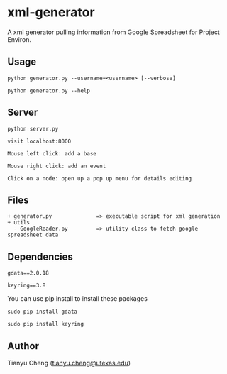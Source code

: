 xml-generator
=============

A xml generator pulling information from Google Spreadsheet for Project Environ.

Usage
-----
	python generator.py --username=<username> [--verbose]
	
	python generator.py --help
  

Server
------
	python server.py
  
	visit localhost:8000
	
	Mouse left click: add a base
	
	Mouse right click: add an event
	
	Click on a node: open up a pop up menu for details editing

Files
-----
	+ generator.py              => executable script for xml generation
	+ utils
	  - GoogleReader.py         => utility class to fetch google spreadsheet data

Dependencies
------------
	gdata==2.0.18
 
	keyring==3.8

You can use pip install to install these packages

	sudo pip install gdata

	sudo pip install keyring

Author
------
Tianyu Cheng (tianyu.cheng@utexas.edu)
